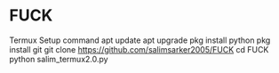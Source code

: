 # FUCK
Termux Setup command   apt update  apt upgrade  pkg install python  pkg install git  git clone https://github.com/salimsarker2005/FUCK   cd FUCK  python salim_termux2.0.py
